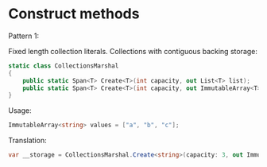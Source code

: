 # Construct methods

Pattern 1:

Fixed length collection literals.  Collections with contiguous backing storage:

```c#
static class CollectionsMarshal
{
    public static Span<T> Create<T>(int capacity, out List<T> list); 
    public static Span<T> Create<T>(int capacity, out ImmutableArray<T> list);
}
```

Usage:

```c#
ImmutableArray<string> values = ["a", "b", "c"];
```

Translation:

```c#
var __storage = CollectionsMarshal.Create<string>(capacity: 3, out ImmutableArray<string> values);
